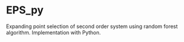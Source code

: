 # EPS_py
Expanding point selection of second order system using random forest algorithm. Implementation with Python.